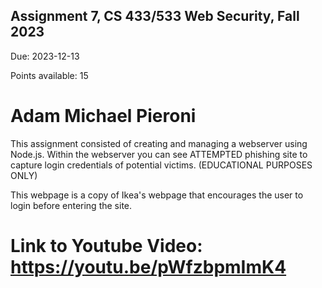 ## Assignment 7, CS 433/533 Web Security, Fall 2023

Due: 2023-12-13

Points available: 15

# Adam Michael Pieroni

This assignment consisted of creating and managing a webserver using Node.js.  Within the webserver you can see ATTEMPTED phishing site to capture login credentials of potential victims.  (EDUCATIONAL PURPOSES ONLY)  


This webpage is a copy of Ikea's webpage that encourages the user to login before entering the site. 

# Link to Youtube Video:  https://youtu.be/pWfzbpmImK4
